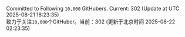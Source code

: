 Committed to Following `10,000` GitHubers. Current: <!-- FOLLOWING_COUNT -->302<!-- FOLLOWING_COUNT --> (Update at UTC <!-- LAST_UPDATED -->2025-08-21 18:23:35<!-- LAST_UPDATED -->)<br>
致力于关注`10,000`个GitHuber。当前：<!-- FOLLOWING_COUNT -->302<!-- FOLLOWING_COUNT --> (更新于北京时间 <!-- LAST_UPDATED_CST -->2025-08-22 02:23:35<!-- LAST_UPDATED_CST -->)
